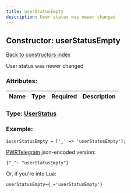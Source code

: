 ```yaml
---
title: userStatusEmpty
description: User status was newer changed
---
```

## Constructor: userStatusEmpty  
[Back to constructors index](index.md)



User status was newer changed

### Attributes:

| Name     |    Type       | Required | Description |
|----------|---------------|----------|-------------|



### Type: [UserStatus](../types/UserStatus.md)


### Example:

```
$userStatusEmpty = ['_' => 'userStatusEmpty'];
```  

[PWRTelegram](https://pwrtelegram.xyz) json-encoded version:

```
{"_": "userStatusEmpty"}
```


Or, if you're into Lua:  


```
userStatusEmpty={_='userStatusEmpty'}

```



